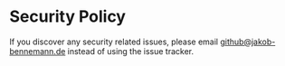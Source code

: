 # Security Policy

If you discover any security related issues, please email github@jakob-bennemann.de instead of using the issue tracker.
